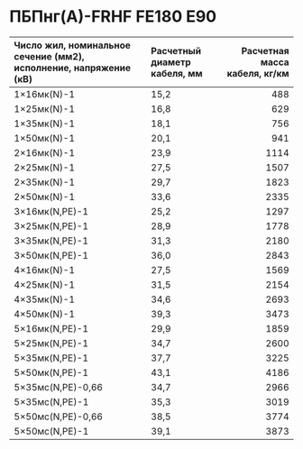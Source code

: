# ПБПнг(А)-FRHF FE180 E90

| Число жил, номинальное сечение (мм2), исполнение, напряжение (кВ)   | Расчетный диаметр кабеля, мм   |   Расчетная масса кабеля, кг/км |
|:--------------------------------------------------------------------|:-------------------------------|--------------------------------:|
| 1×16мк(N)-1                                                         | 15,2                           |                             488 |
| 1×25мк(N)-1                                                         | 16,8                           |                             629 |
| 1×35мк(N)-1                                                         | 18,1                           |                             756 |
| 1×50мк(N)-1                                                         | 20,1                           |                             941 |
| 2×16мк(N)-1                                                         | 23,9                           |                            1114 |
| 2×25мк(N)-1                                                         | 27,5                           |                            1507 |
| 2×35мк(N)-1                                                         | 29,7                           |                            1823 |
| 2×50мк(N)-1                                                         | 33,6                           |                            2335 |
| 3×16мк(N,PE)-1                                                      | 25,2                           |                            1297 |
| 3×25мк(N,PE)-1                                                      | 28,9                           |                            1778 |
| 3×35мк(N,PE)-1                                                      | 31,3                           |                            2180 |
| 3×50мк(N,PE)-1                                                      | 36,0                           |                            2843 |
| 4×16мк(N)-1                                                         | 27,5                           |                            1569 |
| 4×25мк(N)-1                                                         | 31,5                           |                            2154 |
| 4×35мк(N)-1                                                         | 34,6                           |                            2693 |
| 4×50мк(N)-1                                                         | 39,3                           |                            3473 |
| 5×16мк(N,PE)-1                                                      | 29,9                           |                            1859 |
| 5×25мк(N,PE)-1                                                      | 34,7                           |                            2600 |
| 5×35мк(N,PE)-1                                                      | 37,7                           |                            3225 |
| 5×50мк(N,PE)-1                                                      | 43,1                           |                            4186 |
| 5×35мс(N,PE)-0,66                                                   | 34,7                           |                            2966 |
| 5×35мс(N,PE)-1                                                      | 35,3                           |                            3019 |
| 5×50мс(N,PE)-0,66                                                   | 38,5                           |                            3774 |
| 5×50мс(N,PE)-1                                                      | 39,1                           |                            3873 |
